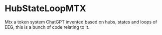 # HubStateLoopMTX
Mtx a token system ChatGPT invented based on hubs, states and loops of EEG, this is a bunch of code relating to it. 
